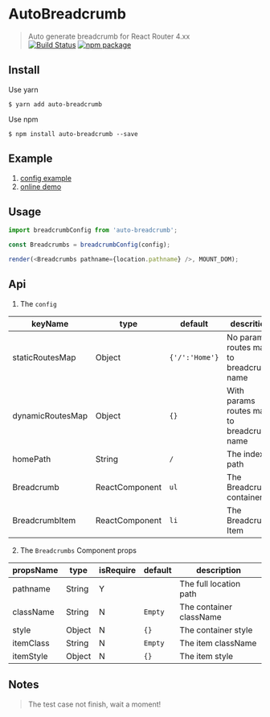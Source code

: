 # AutoBreadcrumb
> Auto generate breadcrumb for React Router 4.xx  
[![Build Status](https://travis-ci.org/likun7981/auto-breadcrumb.svg?branch=master)](https://travis-ci.org/likun7981/auto-breadcrumb)
[![npm package](https://img.shields.io/npm/v/auto-breadcrumb.svg)](https://www.npmjs.com/package/auto-breadcrumb)

## Install  

Use yarn
```
$ yarn add auto-breadcrumb
```
  
Use npm
```
$ npm install auto-breadcrumb --save
```
## Example
1. [config example](https://github.com/likun7981/auto-breadcrumb/blob/master/demo/RecursivePaths.js#L6-L10)
2. [online demo](https://likun7981.github.io/auto-breadcrumb/)

## Usage
```javascript
import breadcrumbConfig from 'auto-breadcrumb';

const Breadcrumbs = breadcrumbConfig(config);

render(<Breadcrumbs pathname={location.pathname} />, MOUNT_DOM);
```
## Api
1. The `config`

keyName | type | default | descrition
--------|------|---------|-----------
staticRoutesMap | Object | `{'/':'Home'}` | No params routes map to breadcrumb name
dynamicRoutesMap | Object | `{}` | With params routes map to breadcrumb name
homePath | String | `/` | The index path
Breadcrumb | ReactComponent | `ul` | The Breadcrumb container
BreadcrumbItem | ReactComponent | `li` | The Breadcrumb Item 
  
2. The `Breadcrumbs` Component props

propsName | type | isRequire | default | description
----------|------|-----------|---------|------------
 pathname | String | Y |  | The full location path
 className | String | N | `Empty` |The container className
 style | Object | N | `{}`|The container style
 itemClass | String | N | `Empty` |The item className
 itemStyle | Object | N | `{}`|The item style

## Notes
> The test case not finish, wait a moment!